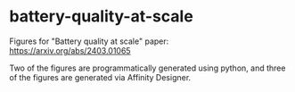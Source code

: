 # battery-quality-at-scale
Figures for "Battery quality at scale" paper: https://arxiv.org/abs/2403.01065

Two of the figures are programmatically generated using python, and three of the figures are generated via Affinity Designer.
